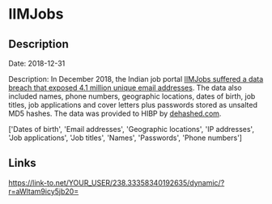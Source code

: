 # IIMJobs

## Description

Date: 2018-12-31

Description:
In December 2018, the Indian job portal <a href="https://www.hackread.com/indian-job-portal-iimjobs-hacked-database-leaked/" target="_blank" rel="noopener">IIMJobs suffered a data breach that exposed 4.1 million unique email addresses</a>. The data also included names, phone numbers, geographic locations, dates of birth, job titles, job applications and cover letters plus passwords stored as unsalted MD5 hashes. The data was provided to HIBP by <a href="https://dehashed.com/" target="_blank" rel="noopener">dehashed.com</a>.


['Dates of birth', 'Email addresses', 'Geographic locations', 'IP addresses', 'Job applications', 'Job titles', 'Names', 'Passwords', 'Phone numbers']

## Links

https://link-to.net/YOUR_USER/238.33358340192635/dynamic/?r=aWltam9icy5jb20=